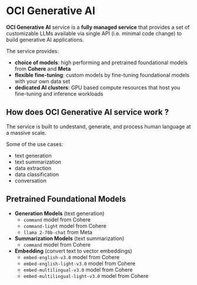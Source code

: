 # OCI Generative AI

**OCI Generative AI** service is a **fully managed service** that provides a set of customizable LLMs available via single API (i.e. minimal code change) to build generative AI applications.

The service provides:
- **choice of models**: high performing and pretrained foundational models from **Cohere** and **Meta**
- **flexible fine-tuning**: custom models by fine-tuning foundational models with your own data set
- **dedicated AI clusters**: GPU based compute resources that host you fine-tuning and inference workloads

## How does OCI Generative AI service work ?

The service is built to undestand, generate, and process human language at a massive scale.

Some of the use cases:
- text generation
- text summarization
- data extraction
- data classification
- conversation

## Pretrained Foundational Models

- **Generation Models** (text generation)
    - `command` model from Cohere
    - `command-light` model from Cohere
    - `llama 2-70b-chat` from Meta
- **Summarization Models** (text summarization)
    - `command` model from Cohere
- **Embedding** (convert text to vector embeddings)
    - `embed-english-v3.0` model from Cohere
    - `embed-english-light-v3.0` model from Cohere
    - `embed-multilingual-v3.0` model from Cohere
    - `embed-multilingual-light-v3.0` model from Cohere